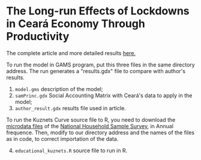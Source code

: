 # The Long-run Effects of Lockdowns in Ceará Economy Through Productivity

The complete article and more detailed results [here.](https://rpubs.com/Heitor_Mont/)

To run the model in GAMS program, put this three files in the same directory address. The run generates a "results.gdx" file to compare with author's results.

1) `model.gms` description of the model;
2) `samPrinc.gdx` Social Accounting Matrix with Ceará's data to apply in the model;
3) `author_result.gdx` results file used in article.

To run the Kuznets Curve source file to R, you need to download the [microdata files](http://ftp.ibge.gov.br/Trabalho_e_Rendimento/Pesquisa_Nacional_por_Amostra_de_Domicilios_anual/microdados/) of the [National Household Sample Survey](https://www.ibge.gov.br/en/statistics/social/labor/18079-brazil-volume-pnad1.html?=&t=o-que-e), in Annual frequence. Then, modify to our directory address and the names of the files as in code, to correct importation of the data.

4) `educational_kuznets.R` source file to run in R.

